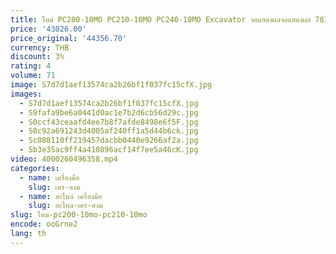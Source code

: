 ```yaml
---
title: ใหม่ PC200-10MO PC210-10MO PC240-10MO Excavator จอแสดงผลจอแสดงผล 7835-34-5103 7835-34-5104
price: '43026.00'
price_original: '44356.70'
currency: THB
discount: 3%
rating: 4
volume: 71
image: S7d7d1aef13574ca2b26bf1f037fc15cfX.jpg
images:
  - S7d7d1aef13574ca2b26bf1f037fc15cfX.jpg
  - S9fafa9be6a0441d0ac1e7b2d6cb56d29c.jpg
  - S0ccf43ceaafd4ee7b8f7afde8498e6f5F.jpg
  - S0c92a691243d4005af240ff1a5d44b6ck.jpg
  - Sc088110ff219457dacbb0440e9266af2a.jpg
  - Sb3e35ac9ff4a410896acf14f7ee5a46cK.jpg
video: 4000260496358.mp4
categories:
  - name: เครื่องมือ
    slug: เคร-องม
  - name: อะไหล่ เครื่องมือ
    slug: อะไหล-เคร-องม
slug: ใหม-pc200-10mo-pc210-10mo
encode: ooGrne2
lang: th
---
```

  